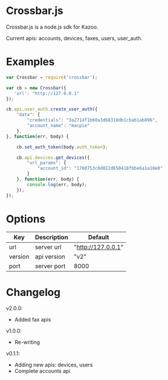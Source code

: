 # Crossbar.js

Crossbar.js is a node.js sdk for Kazoo.

Current apis:
accounts, devices, faxes, users, user_auth.

# Examples

```javascript
var Crossbar = require('crossbar');

var cb = new Crossbar({
   'url': "http://127.0.0.1"
});

cb.api.user_auth.create_user_auth({
    "data": {
        "credentials": "3a2714f1b60a3d68310db1cbab1ab896",
        "account_name": "macpie"
    },
}, function(err, body) {

    cb.set_auth_token(body.auth_token);

    cb.api.devices.get_devices({
        "url_params": {
            "account_id": "1760753c8d022d650418fbbe6a1a10e0"
        }
    }, function(err, body) {
        console.log(err, body);
    });
});
```

# Options

| Key | Description | Default |
| --- | ----------- | ------- |
| url | server url | "http://127.0.0.1" |
| version | api version | "v2" |
| port | server port | 8000 |

# Changelog

v2.0.0:

* Added fax apis

v1.0.0:

* Re-writing

v0.1.1:

* Adding new apis: devices, users
* Complete accounts api



